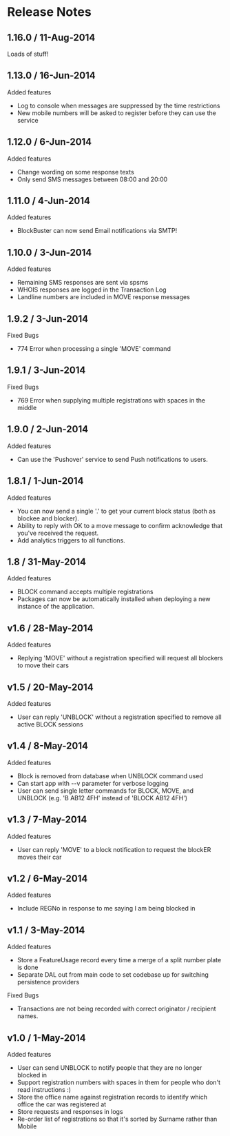 # Release Notes
1.16.0 / 11-Aug-2014
---
Loads of stuff!

1.13.0 / 16-Jun-2014
---
Added features

- Log to console when messages are suppressed by the time restrictions
- New mobile numbers will be asked to register before they can use the service

1.12.0 / 6-Jun-2014
---
Added features

- Change wording on some response texts
- Only send SMS messages between 08:00 and 20:00

1.11.0 / 4-Jun-2014
---
Added features

- BlockBuster can now send Email notifications via SMTP!

1.10.0 / 3-Jun-2014
---
Added features

- Remaining SMS responses are sent via spsms
- WHOIS responses are logged in the Transaction Log
- Landline numbers are included in MOVE response messages


1.9.2 / 3-Jun-2014
---
Fixed Bugs

- 774 Error when processing a single 'MOVE' command


1.9.1 / 3-Jun-2014
---
Fixed Bugs


- 769 Error when supplying multiple registrations with spaces in the middle


1.9.0 / 2-Jun-2014
-------------------------------------------------------
Added features


- Can use the 'Pushover' service to send Push notifications to users.


1.8.1 / 1-Jun-2014
----------------------------------------------------------
Added features

- You can now send a single '.' to get your current block status (both as blockee and blocker).
- Ability to reply with OK to a move message to confirm acknowledge that you've received the request.
- Add analytics triggers to all functions.


1.8 / 31-May-2014
----------------------------------------------------------
Added features

- BLOCK command accepts multiple registrations
- Packages can now be automatically installed when deploying a new instance of the application.


v1.6 / 28-May-2014
----------------------------------------------------------
Added features

- Replying 'MOVE' without a registration specified will request all blockers to move their cars


v1.5 / 20-May-2014
----------------------------------------------------------
Added features

- User can reply 'UNBLOCK' without a registration specified to remove all active BLOCK sessions


v1.4 / 8-May-2014
----------------------------------------------------------
Added features

- Block is removed from database when UNBLOCK command used
- Can start app with --v parameter for verbose logging
- User can send single letter commands for BLOCK, MOVE, and UNBLOCK (e.g. 'B AB12 4FH' instead of 'BLOCK AB12 4FH')


v1.3 / 7-May-2014
----------------------------------------------------------
Added features

- User can reply 'MOVE' to a block notification to request the blockER moves their car


v1.2 / 6-May-2014
----------------------------------------------------------
Added features

- Include REGNo in response to me saying I am being blocked in


v1.1 / 3-May-2014
----------------------------------------------------------
Added features

- Store a FeatureUsage record every time a merge of a split number plate is done
- Separate DAL out from main code to set codebase up for switching persistence providers

Fixed Bugs

- Transactions are not being recorded with correct originator / recipient names.


v1.0 / 1-May-2014
----------------------------------------------------------
Added features

- User can send UNBLOCK to notify people that they are no longer blocked in
- Support registration numbers with spaces in them for people who don't read instructions :)
- Store the office name against registration records to identify which office the car was registered at
- Store requests and responses in logs
- Re-order list of registrations so that it's sorted by Surname rather than Mobile
